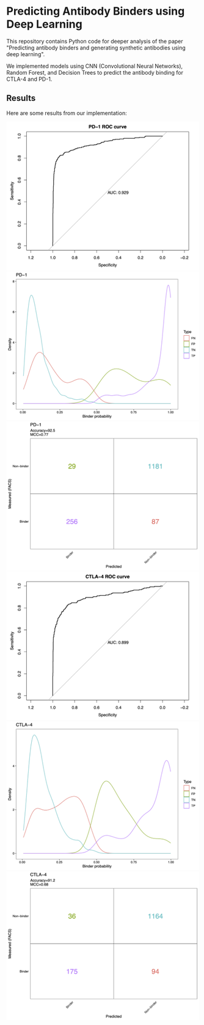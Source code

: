 # Predicting Antibody Binders using Deep Learning

This repository contains Python code for deeper analysis of the paper "Predicting antibody binders and generating synthetic antibodies using deep learning". 

We implemented models using CNN (Convolutional Neural Networks), Random Forest, and Decision Trees to predict the antibody binding for CTLA-4 and PD-1.

## Results

Here are some results from our implementation:

![Result Image 1](./results/PD-1-ROC-regenerate.png)
![Result Image 2](./results/PD-1-probability-regenerate.png)
![Result Image 1](./results/PD-1-regenerate.png)
![Result Image 1](./results/CTLA-4-ROC-regenerate.png)
![Result Image 2](./results/CTLA-4-binder_probability-regenerate.png)
![Result Image 1](./results/CTLA-4-regenerating.png)
